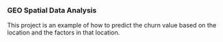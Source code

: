 ### GEO Spatial Data Analysis

This project is an example of how to predict the churn value based on the location and the factors in that location. 